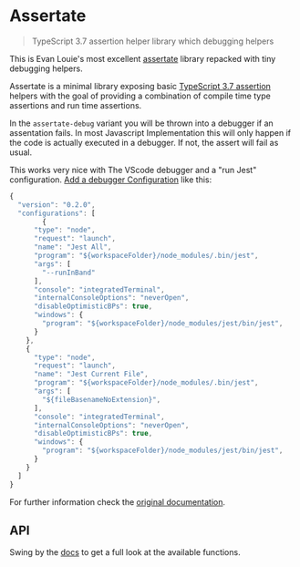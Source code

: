 # Assertate

> TypeScript 3.7 assertion helper library which debugging helpers

This is Evan Louie's most excellent [assertate](https://www.npmjs.com/package/assertate) library repacked with tiny debugging helpers.

Assertate is a minimal library exposing basic
[TypeScript 3.7 assertion](https://www.typescriptlang.org/docs/handbook/release-notes/typescript-3-7.html#assertion-functions) helpers with the goal of providing a combination of compile time type assertions and run time assertions.

In the `assertate-debug` variant you will be thrown into a debugger if an assentation fails. In most Javascript Implementation this will only happen if the code is actually executed in a debugger. If not, the assert will fail as usual.

This works very nice with The VScode debugger and a "run Jest" configuration. [Add a debugger Configuration](http://f.foxel.org/Screen-Shot-2021-12-24-15-08-31.png) like this:

```js
{
  "version": "0.2.0",
  "configurations": [
        {
      "type": "node",
      "request": "launch",
      "name": "Jest All",
      "program": "${workspaceFolder}/node_modules/.bin/jest",
      "args": [
        "--runInBand"
      ],
      "console": "integratedTerminal",
      "internalConsoleOptions": "neverOpen",
      "disableOptimisticBPs": true,
      "windows": {
        "program": "${workspaceFolder}/node_modules/jest/bin/jest",
      }
    },
    {
      "type": "node",
      "request": "launch",
      "name": "Jest Current File",
      "program": "${workspaceFolder}/node_modules/.bin/jest",
      "args": [
        "${fileBasenameNoExtension}",
      ],
      "console": "integratedTerminal",
      "internalConsoleOptions": "neverOpen",
      "disableOptimisticBPs": true,
      "windows": {
        "program": "${workspaceFolder}/node_modules/jest/bin/jest",
      }
    }
  ]
}
```

For further information check the [original documentation](https://www.npmjs.com/package/assertate).

## API

Swing by the [docs](https://evanlouie.github.io/assertate/) to get a full look
at the available functions.
